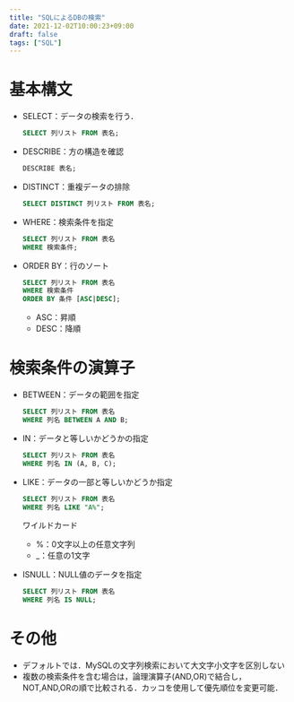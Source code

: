 ```yaml
---
title: "SQLによるDBの検索"
date: 2021-12-02T10:00:23+09:00
draft: false
tags: ["SQL"] 
---
```

<!--more-->
# 基本構文
- SELECT：データの検索を行う．
    ```sql
    SELECT 列リスト FROM 表名;
    ```
- DESCRIBE：方の構造を確認
    ```sql
    DESCRIBE 表名;
    ```
- DISTINCT：重複データの排除
    ```sql
    SELECT DISTINCT 列リスト FROM 表名;
    ```
- WHERE：検索条件を指定
    ```sql
    SELECT 列リスト FROM 表名
    WHERE 検索条件;
    ```
- ORDER BY：行のソート
    ```sql
    SELECT 列リスト FROM 表名
    WHERE 検索条件
    ORDER BY 条件 [ASC|DESC];
    ```
    - ASC：昇順
    - DESC：降順

# 検索条件の演算子
- BETWEEN：データの範囲を指定
    ```sql
    SELECT 列リスト FROM 表名
    WHERE 列名 BETWEEN A AND B;
    ```
- IN：データと等しいかどうかの指定
    ```sql
    SELECT 列リスト FROM 表名
    WHERE 列名 IN (A, B, C);
    ```
- LIKE：データの一部と等しいかどうか指定
    ```sql
    SELECT 列リスト FROM 表名
    WHERE 列名 LIKE "A%";
    ```
    ワイルドカード
    - %：0文字以上の任意文字列
    - _：任意の1文字

- ISNULL：NULL値のデータを指定
    ```sql
    SELECT 列リスト FROM 表名
    WHERE 列名 IS NULL;
    ```

# その他
- デフォルトでは．MySQLの文字列検索において大文字小文字を区別しない
- 複数の検索条件を含む場合は，論理演算子(AND,OR)で結合し，NOT,AND,ORの順で比較される．カッコを使用して優先順位を変更可能．